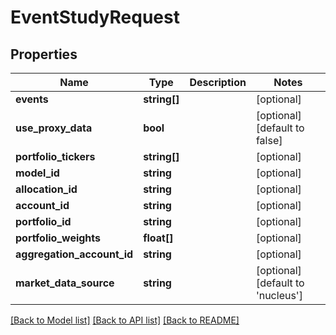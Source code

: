 # EventStudyRequest

## Properties
Name | Type | Description | Notes
------------ | ------------- | ------------- | -------------
**events** | **string[]** |  | [optional] 
**use_proxy_data** | **bool** |  | [optional] [default to false]
**portfolio_tickers** | **string[]** |  | [optional] 
**model_id** | **string** |  | [optional] 
**allocation_id** | **string** |  | [optional] 
**account_id** | **string** |  | [optional] 
**portfolio_id** | **string** |  | [optional] 
**portfolio_weights** | **float[]** |  | [optional] 
**aggregation_account_id** | **string** |  | [optional] 
**market_data_source** | **string** |  | [optional] [default to 'nucleus']

[[Back to Model list]](../README.md#documentation-for-models) [[Back to API list]](../README.md#documentation-for-api-endpoints) [[Back to README]](../README.md)


